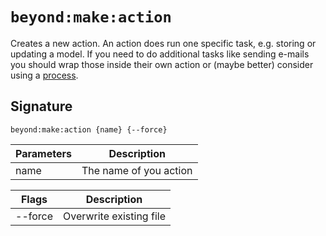 # `beyond:make:action`
Creates a new action. An action does run one specific task, e.g. storing or updating a model.
If you need to do additional tasks like sending e-mails you should wrap those inside their 
own action or (maybe better) consider using a [process](make-process.md).

## Signature
`beyond:make:action {name} {--force}`

| Parameters | Description            |
|------------|------------------------|
| name       | The name of you action |

| Flags   | Description             |
|---------|-------------------------|
| --force | Overwrite existing file |
